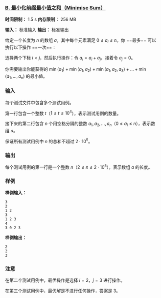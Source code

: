 ### [B. 最小化前缀最小值之和（Minimise Sum）](https://codeforces.com/contest/2124/problem/B)

**时间限制：** 1.5 s
**内存限制：** 256 MB

**输入：** 标准输入
**输出：** 标准输出



给定一个长度为 $n$ 的数组 $a$，其中每个元素满足 $0 \le a_i \le n$。你 ==最多== 可以执行以下操作 ==一次==：

选择两个下标 $i < j$，然后执行操作：令 $a_i = a_i + a_j$，接着令 $a_j = 0$。

你需要输出你能获得的 $\min(a_1) + \min(a_1, a_2) + \min(a_1, a_2, a_3) + \ldots + \min(a_1, \ldots, a_n)$ 的最小值。







### 输入

每个测试文件中包含多个测试用例。

第一行包含一个整数 $t$（$1 \le t \le 10^4$），表示测试用例的数量。

接下来的第二行包含 $n$ 个用空格分隔的整数 $a_1, a_2, \ldots, a_n$（$0 \le a_i \le n$），表示数组 $a$。

保证所有测试用例中 $n$ 的总和不超过 $2 \cdot 10^5$。





### 输出

每个测试用例的第一行是一个整数 $n$（$2 \le n \le 2 \cdot 10^5$），表示数组 $a$ 的长度。





### 样例

**样例输入：**

```
3  
2  
1 2  
3  
1 2 3  
4  
3 0 2 3  
```



**样例输出：**

```
2  
2  
3  
```





### 注意

在第二个测试用例中，最优操作是选择 $i=2$，$j=3$ 进行操作。

在第三个测试用例中，最优解是不进行任何操作，答案是 3。
